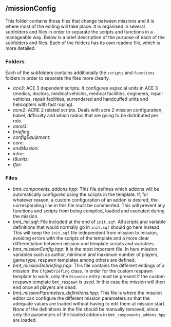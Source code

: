 ## /missionConfig

This folder contains those files that change between missions and it is where most of the editing will take
place. It is organised in several subfolders and files in order to separate the scripts and functions in a
manageable way. Below is a brief description of the purpose of each of the subfolders and files. Each of
the folders has its own readme file, which is more detailed.

### Folders

Each of the subfolders contains additionally the `scripts` and `functions` folders in order to separate the
files more clearly.

* *ace3*: ACE 3 dependent scripts. It configures especial units in ACE 3 (medics, doctors,
medical vehicles, medical facilities, engineers, repair vehicles, repair facilities, surrendered and
handcuffed units and helicopters with fast roping).
* *acre2*: ACRE 2 related scripts. Deals with acre 2 mission configuration, babel, difficulty and which
radios that are going to be distributed per role.
* *asrai3*:
* *briefing*:
* *configEquipment*:
* *core*:
* *endMission*:
* *intro*:
* *t8units*:
* *tfar*:

### Files

* *bmt_components_addons.hpp*: This file defines which addons will be automatically configured using the
scripts in the template. If, for whatever reason, a custom configuration of an addon is desired, the
corresponding line in this file must be commented. This will prevent any functions and scripts from being
compiled, loaded and executed during the mission.
* *bmt_init.sqf*: File included at the end of `init.sqf`. All scripts and variable definitions that would
normally go in `init.sqf` should go here instead. This will keep the `init.sqf` file independent from
mission to mission, avoiding errors with the scripts of the template and a more clear differentiation
between mission and template scripts and variables.
* *bmt_missionConfig.hpp*: It is the most important file. In here mission variables such as author, minimum
and maximum number of players, game type, respawn templates among others are defined.
* *bmt_missionDebriefing.hpp*: This file contains the different endings of a mission: the `CfgDebriefing`
class. In order for the custom respawn template to work, only the `Disaster` entry must be present if the
custom respawn template `bmt_respawn` is used. In this case the mission will then end once all players are
dead.
* *bmt_missionParameters_definitions.hpp*: This file is where the mission editor can configure the
different mission parameters so that the adequate values are loaded without having to edit them at mission
start. None of the definitions in the file should be manually removed, since only the parameters of the
loaded addons in `bmt_components_addons.hpp` are loaded.

